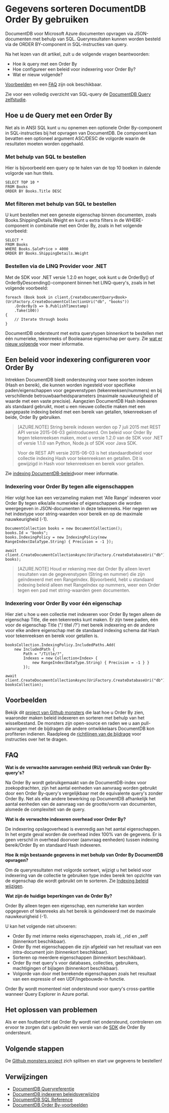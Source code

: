 <properties 
    pageTitle="DocumentDB gegevens met volgorde sorteren | Microsoft Azure" 
    description="Informatie in query's voor DocumentDB in LINQ en SQL ORDER BY gebruiken en hoe u een indexering beleid voor de ORDER BY-query's opgeven." 
    services="documentdb" 
    authors="arramac" 
    manager="jhubbard" 
    editor="cgronlun" 
    documentationCenter=""/>

<tags 
    ms.service="documentdb" 
    ms.workload="data-services" 
    ms.tgt_pltfrm="na" 
    ms.devlang="na" 
    ms.topic="article" 
    ms.date="10/03/2016" 
    ms.author="arramac"/>

# <a name="sorting-documentdb-data-using-order-by"></a>Gegevens sorteren DocumentDB Order By gebruiken
DocumentDB voor Microsoft Azure documenten opvragen via JSON-documenten met behulp van SQL. Queryresultaten kunnen worden besteld via de ORDER BY-component in SQL-instructies van query.

Na het lezen van dit artikel, zult u de volgende vragen beantwoorden: 

- Hoe ik query met een Order By
- Hoe configureer een beleid voor indexering voor Order By?
- Wat er nieuw volgende?

[Voorbeelden](#samples) en een [FAQ](#faq) zijn ook beschikbaar.

Zie voor een volledig overzicht van SQL-query de [DocumentDB Query zelfstudie](documentdb-sql-query.md).

## <a name="how-to-query-with-order-by"></a>Hoe u de Query met een Order By
Net als in ANSI SQL kunt u nu opnemen een optionele Order By-component in SQL-instructies bij het opvragen van DocumentDB. De component kan bevatten een optioneel argument ASC/DESC de volgorde waarin de resultaten moeten worden opgehaald. 

### <a name="ordering-using-sql"></a>Met behulp van SQL te bestellen
Hier is bijvoorbeeld een query op te halen van de top 10 boeken in dalende volgorde van hun titels. 

    SELECT TOP 10 * 
    FROM Books 
    ORDER BY Books.Title DESC

### <a name="ordering-using-sql-with-filtering"></a>Met filteren met behulp van SQL te bestellen
U kunt bestellen met een geneste eigenschap binnen documenten, zoals Books.ShippingDetails.Weight en kunt u extra filters in de WHERE-component in combinatie met een Order By, zoals in het volgende voorbeeld:

    SELECT * 
    FROM Books 
    WHERE Books.SalePrice > 4000
    ORDER BY Books.ShippingDetails.Weight

### <a name="ordering-using-the-linq-provider-for-net"></a>Bestellen via de LINQ Provider voor .NET
Met de SDK voor .NET versie 1.2.0 en hoger, ook kunt u de OrderBy() of OrderByDescending()-component binnen het LINQ-query's, zoals in het volgende voorbeeld:

    foreach (Book book in client.CreateDocumentQuery<Book>(UriFactory.CreateDocumentCollectionUri("db", "books"))
        .OrderBy(b => b.PublishTimestamp)
        .Take(100))
    {
        // Iterate through books
    }

DocumentDB ondersteunt met extra querytypen binnenkort te bestellen met één numerieke, tekenreeks of Booleaanse eigenschap per query. Zie [wat er nieuw volgende](#Whats_coming_next) voor meer informatie.

## <a name="configure-an-indexing-policy-for-order-by"></a>Een beleid voor indexering configureren voor Order By

Intrekken DocumentDB biedt ondersteuning voor twee soorten indexen (Hash en bereik), die kunnen worden ingesteld voor specifieke paden/eigenschappen voor gegevenstypen (tekenreeksen/nummers) en bij verschillende betrouwbaarheidsparameters (maximale nauwkeurigheid of waarde met een vaste precisie). Aangezien DocumentDB Hash indexeren als standaard gebruikt, moet u een nieuwe collectie maken met een aangepaste indexing beleid met een bereik van getallen, tekenreeksen of beide, Order By gebruiken. 

>[AZURE.NOTE] String bereik indexen werden op 7 juli 2015 met REST API versie 2015-06-03 geïntroduceerd. Om beleid voor Order By tegen tekenreeksen maken, moet u versie 1.2.0 van de SDK voor .NET of versie 1.1.0 van Python, Node.js of SDK voor Java SDK.
>
>Voor de REST API versie 2015-06-03 is het standaardbeleid voor collectie indexing Hash voor tekenreeksen en getallen. Dit is gewijzigd in Hash voor tekenreeksen en bereik voor getallen. 

Zie [indexing DocumentDB-beleid](documentdb-indexing-policies.md)voor meer informatie.

### <a name="indexing-for-order-by-against-all-properties"></a>Indexering voor Order By tegen alle eigenschappen
Hier volgt hoe kan een verzameling maken met 'Alle Range' indexeren voor Order By tegen elke/alle numerieke of eigenschappen die worden weergegeven in JSON-documenten in deze tekenreeks. Hier negeren we het indextype voor string-waarden voor bereik en op de maximale nauwkeurigheid (-1).
                   
    DocumentCollection books = new DocumentCollection();
    books.Id = "books";
    books.IndexingPolicy = new IndexingPolicy(new RangeIndex(DataType.String) { Precision = -1 });
    
    await client.CreateDocumentCollectionAsync(UriFactory.CreateDatabaseUri("db"), books);  

>[AZURE.NOTE] Houd er rekening mee dat Order By alleen levert resultaten van de gegevenstypen (String en nummer) die zijn geïndexeerd met een RangeIndex. Bijvoorbeeld, hebt u standaard indexing beleid alleen met RangeIndex op nummers, weer een Order tegen een pad met string-waarden geen documenten.

### <a name="indexing-for-order-by-for-a-single-property"></a>Indexering voor Order By voor één eigenschap
Hier ziet u hoe u een collectie met indexeren voor Order By tegen alleen de eigenschap Title, die een tekenreeks kunt maken. Er zijn twee paden, één voor de eigenschap Title ("/ titel /?') met bereik indexering en de andere voor elke andere eigenschap met de standaard indexing schema dat Hash voor tekenreeksen en bereik voor getallen is.                    
    
    booksCollection.IndexingPolicy.IncludedPaths.Add(
        new IncludedPath { 
            Path = "/Title/?", 
            Indexes = new Collection<Index> { 
                new RangeIndex(DataType.String) { Precision = -1 } } 
            });
    
    await client.CreateDocumentCollectionAsync(UriFactory.CreateDatabaseUri("db"), booksCollection);  


## <a name="samples"></a>Voorbeelden
Bekijk dit [project van Github monsters](https://github.com/Azure/azure-documentdb-dotnet/tree/master/samples/code-samples/Queries) die laat hoe u Order By zien, waaronder maken beleid indexeren en sorteren met behulp van het wisselbestand. De monsters zijn open-source en raden we u aan pull-aanvragen met de bijdragen die andere ontwikkelaars DocumentDB kon profiteren indienen. Raadpleeg de [richtlijnen van de bijdrage](https://github.com/Azure/azure-documentdb-net/blob/master/Contributing.md) voor instructies over het te dragen.  

## <a name="faq"></a>FAQ

**Wat is de verwachte aanvragen eenheid (RU) verbruik van Order By-query's?**

Na Order By wordt gebruikgemaakt van de DocumentDB-index voor zoekopdrachten, zijn het aantal eenheden van aanvraag worden gebruikt door een Order By-query's vergelijkbaar met de equivalente query's zonder Order By. Net als elke andere bewerking op DocumentDB afhankelijk het aantal eenheden van de aanvraag van de grootte/vorm van documenten, alsmede de complexiteit van de query. 


**Wat is de verwachte indexeren overhead voor Order By?**

De indexering opslagoverhead is evenredig aan het aantal eigenschappen. In het ergste geval worden de overhead index 100% van de gegevens. Er is geen verschil in overhead doorvoer (aanvraag eenheden) tussen indexing bereik/Order By en standaard Hash indexeren.

**Hoe ik mijn bestaande gegevens in met behulp van Order By DocumentDB opvragen?**

Om de queryresultaten met volgorde sorteert, wijzigt u het beleid voor indexering van de collectie te gebruiken type index bereik ten opzichte van de eigenschap die wordt gebruikt om te sorteren. Zie [Indexing beleid wijzigen](documentdb-indexing-policies.md#modifying-the-indexing-policy-of-a-collection). 

**Wat zijn de huidige beperkingen van de Order By?**

Order By alleen tegen een eigenschap, een numerieke kan worden opgegeven of tekenreeks als het bereik is geïndexeerd met de maximale nauwkeurigheid (-1).

U kan het volgende niet uitvoeren:
 
- Order By met interne reeks eigenschappen, zoals id, _rid en _self (binnenkort beschikbaar).
- Order By met eigenschappen die zijn afgeleid van het resultaat van een intra-document join (binnenkort beschikbaar).
- Sorteren op meerdere eigenschappen (binnenkort beschikbaar).
- Order By met query's voor databases, collecties, gebruikers, machtigingen of bijlagen (binnenkort beschikbaar).
- Volgorde van door met berekende eigenschappen zoals het resultaat van een expressie of een UDF/ingebouwde-in functie.

Order By wordt momenteel niet ondersteund voor query's cross-partitie wanneer Query Explorer in Azure portal.

## <a name="troubleshooting"></a>Het oplossen van problemen

Als er een foutbericht dat Order By wordt niet ondersteund, controleren om ervoor te zorgen dat u gebruikt een versie van de [SDK](documentdb-sdk-dotnet.md) die Order By ondersteunt. 

## <a name="next-steps"></a>Volgende stappen

De [Github monsters project](https://github.com/Azure/azure-documentdb-dotnet/tree/master/samples/code-samples/Queries) zich splitsen en start uw gegevens te bestellen! 

## <a name="references"></a>Verwijzingen
* [DocumentDB Queryreferentie](documentdb-sql-query.md)
* [DocumentDB indexeren beleidsverwijzing](documentdb-indexing-policies.md)
* [DocumentDB SQL Reference](https://msdn.microsoft.com/library/azure/dn782250.aspx)
* [DocumentDB Order By-voorbeelden](https://github.com/Azure/azure-documentdb-dotnet/tree/master/samples/code-samples/Queries)
 

